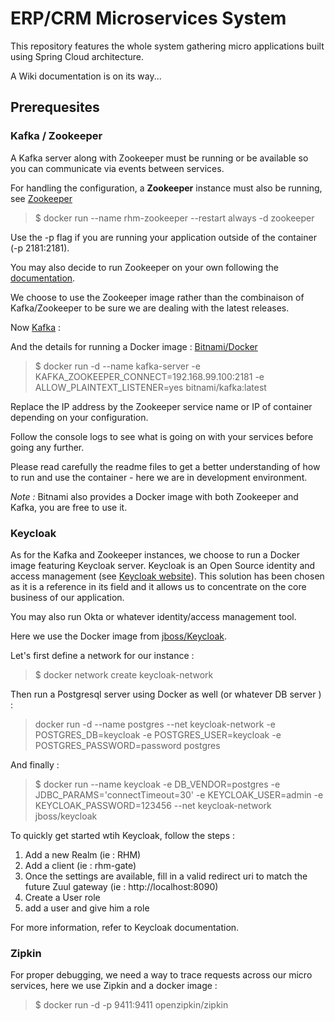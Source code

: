 # ERP/CRM Microservices System

This repository features the whole system gathering micro applications built using Spring Cloud architecture.

A Wiki documentation is on its way...


## Prerequesites

### Kafka / Zookeeper

A Kafka server along with Zookeeper must be running or be available so you can communicate via events between services.

For handling the configuration, a **Zookeeper** instance must also be running, see [Zookeeper](https://hub.docker.com/_/zookeeper/)

> $ docker run --name rhm-zookeeper --restart always -d zookeeper

Use the -p flag if you are running your application outside of the container (-p 2181:2181).

You may also decide to run Zookeeper on your own following the [documentation](https://zookeeper.apache.org/doc/current/zookeeperStarted.html).


We choose to use the Zookeeper image rather than the combinaison of Kafka/Zookeeper to be sure we are dealing with the latest releases.

Now [Kafka](https://kafka.apache.org/intro) :

And the details for running a Docker image : [Bitnami/Docker](https://hub.docker.com/r/bitnami/kafka/)

> $ docker run -d --name kafka-server -e KAFKA_ZOOKEEPER_CONNECT=192.168.99.100:2181 -e ALLOW_PLAINTEXT_LISTENER=yes bitnami/kafka:latest

Replace the IP address by the Zookeeper service name or IP of container depending on your configuration.

Follow the console logs to see what is going on with your services before going any further.

Please read carefully the readme files to get a better understanding of how to run and use the container - here we are in development environment.

*Note :*
    Bitnami also provides a Docker image with both Zookeeper and Kafka, you are free to use it.
   
### Keycloak

As for the Kafka and Zookeeper instances, we choose to run a Docker image featuring Keycloak server.
Keycloak is an Open Source identity and access management (see [Keycloak website](https://www.keycloak.org/)). 
This solution has been chosen as it is a reference in its field and it allows us to concentrate on the core business of our application.

You may also run Okta or whatever identity/access management tool.

Here we use the Docker image from [jboss/Keycloak](https://hub.docker.com/r/jboss/keycloak).

Let's first define a network for our instance :

> $ docker network create keycloak-network

Then run a Postgresql server using Docker as well (or whatever DB server ) :

> docker run -d --name postgres --net keycloak-network -e POSTGRES_DB=keycloak -e POSTGRES_USER=keycloak -e POSTGRES_PASSWORD=password postgres

And finally :

> $ docker run --name keycloak -e DB_VENDOR=postgres -e JDBC_PARAMS='connectTimeout=30' -e KEYCLOAK_USER=admin -e KEYCLOAK_PASSWORD=123456 --net keycloak-network jboss/keycloak


To quickly get started wtih Keycloak, follow the steps :

   1. Add a new Realm (ie : RHM)
   2. Add a client (ie : rhm-gate)
   3. Once the settings are available, fill in a valid redirect uri to match the future Zuul gateway (ie : http://localhost:8090)
   4. Create a User role
   5. add a user and give him a role
   
For more information, refer to Keycloak documentation.

### Zipkin

For proper debugging, we need a way to trace requests across our micro services, here we use Zipkin and a docker image :

> $ docker run -d -p 9411:9411 openzipkin/zipkin

